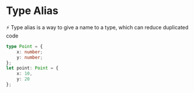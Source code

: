 # Type Alias

⚡️ Type alias is a way to give a name to a type, which can reduce duplicated code








``` typescript 
type Point = {
    x: number;
    y: number;
};
let point: Point = {
    x: 10,
    y: 20
};


```

